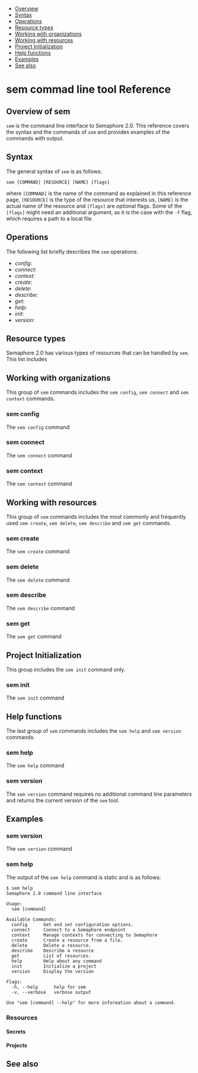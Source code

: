 * [Overview](#overview-of-sem)
* [Syntax](#syntax)
* [Operations](#operations)
* [Resource types](#resource-types)
* [Working with organizations](#working-with-organizations)
* [Working with resources](#working-with-resources)
* [Project Initialization](#project-initialization)
* [Help functions](#help-functions)
* [Examples](#examples)
* [See also](#see-also)

# sem commad line tool Reference


## Overview of sem

`sem` is the command line interface to Semaphore 2.0. This reference covers
the syntax and the commands of `sem` and provides examples of the commands with
output.


## Syntax

The general syntax of `sem` is as follows:

    sem [COMMAND] [RESOURCE] [NAME] [flags]

where `[COMMAND]` is the name of the command as explained in this reference
page, `[RESOURCE]` is the type of the resource that interests us, `[NAME]` is
the actual name of the resource and `[flags]` are optional flags. Some of the
`[flags]` might need an additional argument, as it is the case with the `-f`
flag, which requires a path to a local file.


## Operations

The following list briefly describes the `sem` operations:

* *config*:
* *connect*:
* *context*:
* *create*:
* *delete*:
* *describe*:
* *get*:
* *help*:
* *init*:
* *version*:


## Resource types

Semaphore 2.0 has various types of resources that can be handled by `sem`. This
list includes

## Working with organizations

This group of `sem` commands includes the `sem config`, `sem connect` and `sem context` commands.


### sem config

The `sem config` command

### sem connect

The `sem connect` command

### sem context

The `sem context` command


## Working with resources

This group of `sem` commands includes the most commonly and frequently used
`sem create`, `sem delete`, `sem describe` and `sem get` commands.


### sem create

The `sem create` command


### sem delete

The `sem delete` command


### sem describe

The `sem describe` command


### sem get

The `sem get` command


## Project Initialization

This group includes the `sem init` command only.

### sem init

The `sem init` command


## Help functions

The last group of `sem` commands includes the `sem help` and `sem version`
commands.

### sem help

The `sem help` command


### sem version

The `sem version` command requires no additional command line parameters and
returns the current version of the `sem` tool.


## Examples


### sem version

The `sem version` command

### sem help

The output of the `sem help` command is static and is as follows:

    $ sem help
    Semaphore 2.0 command line interface

    Usage:
      sem [command]

    Available Commands:
      config      Get and set configuration options.
      connect     Connect to a Semaphore endpoint
      context     Manage contexts for connecting to Semaphore
      create      Create a resource from a file.
      delete      Delete a resource.
      describe    Describe a resource
      get         List of resources.
      help        Help about any command
      init        Initialize a project
      version     Display the version

    Flags:
      -h, --help      help for sem
      -v, --verbose   verbose output

    Use "sem [command] --help" for more information about a command.

### Resources


#### Secrets


#### Projects


## See also


